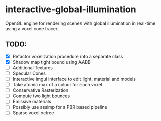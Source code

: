 # interactive-global-illumination
OpenGL engine for rendering scenes with global illumination in real-time using a voxel cone tracer.

## TODO:
- [x] Refactor voxelization procedure into a separate class
- [x] Shadow map tight bound using AABB
- [ ] Additional Textures
- [ ] Specular Cones
- [ ] Interactive imgui interface to edit light, material and models
- [ ] Take atomic max of a colour for each voxel
- [ ] Conservative Rasterization
- [ ] Compute two light bounces
- [ ] Emissive materials
- [ ] Possibly use assimp for a PBR based pipeline
- [ ] Sparse voxel octree
